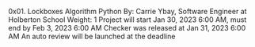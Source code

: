 0x01. Lockboxes
Algorithm
Python
 By: Carrie Ybay, Software Engineer at Holberton School
 Weight: 1
 Project will start Jan 30, 2023 6:00 AM, must end by Feb 3, 2023 6:00 AM
 Checker was released at Jan 31, 2023 6:00 AM
 An auto review will be launched at the deadline
